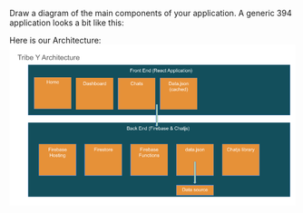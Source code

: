 Draw a diagram of the main components of your application. A generic 394 application looks a bit like this:

Here is our Architecture:
![Tribe Y Architecture Slide](Tribe_Y_Architecture.png)
